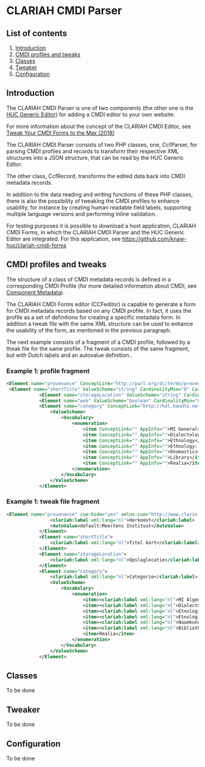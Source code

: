 # CLARIAH CMDI Parser

## List of contents
1. [Introduction](#intro)
2. [CMDI profiles and tweaks](#prof) 
3. [Classes](#class)
4. [Tweaker](#tweak)
5. [Configuration](#conf)

## <a name="intro"></a>Introduction
The CLARIAH CMDI Parser is one of two components (the other one is the [HUC Generic Editor](https://github.com/knaw-huc/huc-generic-editor)) for adding a CMDI editor to your own website. 

For more information about the concept of the CLARIAH CMDI Editor, see [Tweak Your CMDI Forms to the Max (2018)](https://office.clarin.eu/v/CE-2018-1292-CLARIN2018_ConferenceProceedings.pdf#page=102) 

The CLARIAH CMDI Parser consists of two PHP classes, one, CcfParser, for parsing CMDI profiles and records to transform their respective XML structures into a JSON structure, that can be read by the HUC Generic Editor.

The other class, CcfRecord, transforms the edited data back into CMDI metadata records.

In addition to the data reading and writing functions of these PHP classes, there is also the possibility of tweaking the CMDI profiles to enhance usability, for instance by creating human readable field labels, supporting multiple language versions and performing inline validation.

For testing purposes it is possible to download a host application, CLARIAH CMDI Forms, in which the CLARIAH CMDI Parser and the HUC Generic Editor are integrated. For this application, see https://github.com/knaw-huc/clariah-cmdi-forms

## <a name="prof"></a>CMDI profiles and tweaks
The structure of a class of CMDI metadata records is defined in a corresponding CMDI Profile (for more detailed information about CMDI, see [Component Metadata](https://www.clarin.eu/content/component-metadata)).

The CLARIAH CMDI Forms editor (CCFeditor) is capable to generate a form for CMDI metadata records based on any CMDI profile. In fact, it uses the profile as a set of definitions for creating a specific metadata form. In addition a tweak file with the same XML structure can be used to enhance the usability of the form, as mentioned in the previous paragraph.

The next example consists of a fragment of a CMDI profile, followed by a theak file for the same profile. The tweak consists of the same fragment, but with Dutch labels and an autovalue definition..

### Example 1: profile fragment

```xml
<Element name="provenance" ConceptLink="http://purl.org/dc/terms/provenance" ValueScheme="string" CardinalityMin="0" CardinalityMax="unbounded" Multilingual="true"/>
 <Element name="shortTitle" ValueScheme="string" CardinalityMin="0" CardinalityMax="unbounded" Multilingual="true"/>
            <Element name="storageLocation" ValueScheme="string" CardinalityMin="0" CardinalityMax="1" Multilingual="true"/>
            <Element name="web" ValueScheme="boolean" CardinalityMin="0" CardinalityMax="1"/>
            <Element name="category" ConceptLink="http://hdl.handle.net/11459/CCR_C-3646_60ef52ab-b400-cb07-7cc2-bda80ec72001 " CardinalityMin="0" CardinalityMax="1">
                <ValueScheme>
                    <Vocabulary>
                        <enumeration>
                            <item ConceptLink="" AppInfo="">MI General</item>
                            <item ConceptLink="" AppInfo="">Dialectology/language variation</item>
                            <item ConceptLink="" AppInfo="">Ethnology</item>
                            <item ConceptLink="" AppInfo="">Ethnology: Dutch song</item>
                            <item ConceptLink="" AppInfo="">Onomastics</item>
                            <item ConceptLink="" AppInfo="">Library</item>
                            <item ConceptLink="" AppInfo="">Realia</item>
                        </enumeration>
                    </Vocabulary>
                </ValueScheme>
            </Element>
```

### Example 1: tweak file fragment

```xml
<Element name="provenance" cue:hide="yes" xmlns:cue="http://www.clarin.eu/cmdi/cues/1">
                <clariah:label xml:lang="nl">Herkomst</clariah:label>
                <AutoValue>default:Meertens Instituut</AutoValue>
            </Element>
            <Element name="shortTitle">
                <clariah:label xml:lang="nl">Titel kort</clariah:label>
            </Element>
            <Element name="storageLocation">
                <clariah:label xml:lang="nl">Opslaglocatie</clariah:label>
            </Element>
            <Element name="category">
                <clariah:label xml:lang="nl">Categorie</clariah:label>
                <ValueScheme>
                    <Vocabulary>
                        <enumeration>
                            <item><clariah:label xml:lang="nl">MI Algemeen</clariah:label><clariah:value>MI General</clariah:value></item>
                            <item><clariah:label xml:lang="nl">Dialectologie/taalvariatie</clariah:label><clariah:value>Dialectology/language variation</clariah:value></item>
                            <item><clariah:label xml:lang="nl">Etnologie</clariah:label><clariah:value>Ethnology</clariah:value></item>
                            <item><clariah:label xml:lang="nl">Etnologie: Lied</clariah:label><clariah:value>Ethnology: Dutch song</clariah:value></item>
                            <item><clariah:label xml:lang="nl">Naamkunde</clariah:label><clariah:value>Onomastics</clariah:value></item>
                            <item><clariah:label xml:lang="nl">Bibliotheek</clariah:label><clariah:value>Library</clariah:value></item>
                            <item>Realia</item>
                        </enumeration>
                    </Vocabulary>
                </ValueScheme>
            </Element>
```



## <a name="class"></a>Classes
To be done

## <a name="tweak"></a>Tweaker
To be done

## <a name="conf"></a>Configuration
To be done
